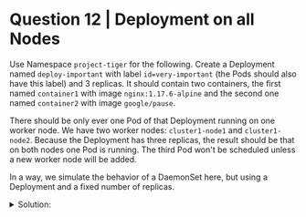 # Question 12 | Deployment on all Nodes

Use Namespace `project-tiger` for the following. Create a Deployment named `deploy-important` with label `id=very-important` (the Pods should also have this label) and 3 replicas. It should contain two containers, the first named `container1` with image `nginx:1.17.6-alpine` and the second one named `container2` with image `google/pause`.

There should be only ever one Pod of that Deployment running on one worker node. We have two worker nodes: `cluster1-node1` and `cluster1-node2`. Because the Deployment has three replicas, the result should be that on both nodes one Pod is running. The third Pod won't be scheduled unless a new worker node will be added.

In a way, we simulate the behavior of a DaemonSet here, but using a Deployment and a fixed number of replicas.

<details>
<summary>Solution:</summary>

There are two possible ways to achieve this: using `podAntiAffinity` and using `topologySpreadConstraints`.

PodAntiAffinity :-
The idea here is that we create an "Inter-pod anti-affinity" which allows us to specify that a Pod should only be scheduled on a node where another Pod of a specific label (in this case, the same label) is not already running.

Let's begin by creating the Deployment template:

```shell
kubectl -n project-tiger create deployment --image=nginx:1.17.6-alpine deploy-important --dry-run=client -o yaml > 12.yaml
```

Then, modify the YAML file as follows:

```yaml
apiVersion: apps/v1
kind: Deployment
metadata:
  creationTimestamp: null
  labels:
    id: very-important                  # change
  name: deploy-important
  namespace: project-tiger              # important
spec:
  replicas: 3                           # change
  selector:
    matchLabels:
      id: very-important                # change
  strategy: {}
  template:
    metadata:
      creationTimestamp: null
      labels:
        id: very-important              # change
    spec:
      containers:
      - image: nginx:1.17.6-alpine
        name: container1                # change
        resources: {}
      - image: google/pause             # add
        name: container2                # add
      affinity:                                             # add
        podAntiAffinity:                                    # add
          requiredDuringSchedulingIgnoredDuringExecution:   # add
          - labelSelector:                                  # add
              matchExpressions:                             # add
              - key: id                                     # add
                operator: In                                # add
                values:                                     # add
                - very-important                            # add
            topologyKey: kubernetes.io/hostname             # add
status: {}
```

This YAML file sets up podAntiAffinity to ensure that Pods with the same label are not scheduled on the same node.

Apply and Let's run it:

```shell
k -f 12.yaml create
```

Then we check the Deployment status where it shows 2/3 ready count:

```shell
k -n project-tiger get deploy -l id=very-important

NAME               READY   UP-TO-DATE   AVAILABLE   AGE
deploy-important   2/3     3            2           2m35s
```

And running the following we see one Pod on each worker node and one not scheduled.

```shell
k -n project-tiger get pod -o wide -l id=very-important

NAME                                READY   STATUS    ...   NODE             
deploy-important-58db9db6fc-9ljpw   2/2     Running   ...   cluster1-node1
deploy-important-58db9db6fc-lnxdb   0/2     Pending   ...   <none>          
deploy-important-58db9db6fc-p2rz8   2/2     Running   ...   cluster1-node2
```

If we kubectl describe the Pod deploy-important-58db9db6fc-lnxdb it will show us the reason for not scheduling is our implemented podAntiAffinity ruling:

</details>
